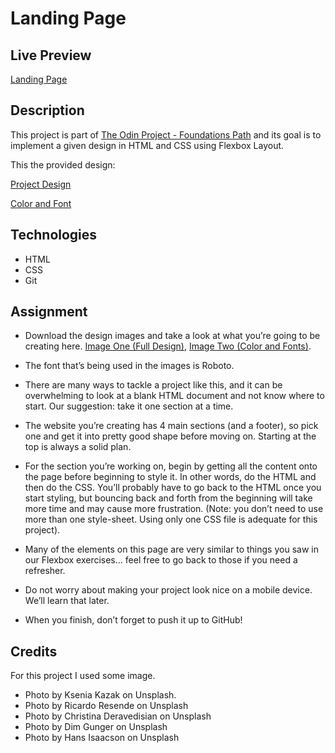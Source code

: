 # Landing Page

## Live Preview

[Landing Page](https://dak79.github.io/odin-landing/)

## Description

This project is part of
[The Odin Project - Foundations Path](https://www.theodinproject.com/lessons/foundations-landing-page)
and its goal is to implement a given design in HTML and CSS using Flexbox
Layout.

This the provided design:

[Project Design](https://cdn.statically.io/gh/TheOdinProject/curriculum/81a5d553f4073e593d23a6ab00d50eef8620796d/foundations/html_css/project/imgs/01.png)

[Color and Font](https://cdn.statically.io/gh/TheOdinProject/curriculum/81a5d553f4073e593d23a6ab00d50eef8620796d/foundations/html_css/project/imgs/02.png)

## Technologies

- HTML
- CSS
- Git

## Assignment

- Download the design images and take a look at what you’re going to be creating
  here.
  [Image One (Full Design)](https://cdn.statically.io/gh/TheOdinProject/curriculum/81a5d553f4073e593d23a6ab00d50eef8620796d/foundations/html_css/project/imgs/01.png),
  [Image Two (Color and Fonts)](https://cdn.statically.io/gh/TheOdinProject/curriculum/81a5d553f4073e593d23a6ab00d50eef8620796d/foundations/html_css/project/imgs/02.png).

- The font that’s being used in the images is Roboto.

- There are many ways to tackle a project like this, and it can be overwhelming
  to look at a blank HTML document and not know where to start. Our suggestion:
  take it one section at a time.

- The website you’re creating has 4 main sections (and a footer), so pick one
  and get it into pretty good shape before moving on. Starting at the top is
  always a solid plan.

- For the section you’re working on, begin by getting all the content onto the
  page before beginning to style it. In other words, do the HTML and then do the
  CSS. You’ll probably have to go back to the HTML once you start styling, but
  bouncing back and forth from the beginning will take more time and may cause
  more frustration. (Note: you don’t need to use more than one style-sheet.
  Using only one CSS file is adequate for this project).

- Many of the elements on this page are very similar to things you saw in our
  Flexbox exercises… feel free to go back to those if you need a refresher.

- Do not worry about making your project look nice on a mobile device. We’ll
  learn that later.

- When you finish, don’t forget to push it up to GitHub!

## Credits

For this project I used some image.

- Photo by Ksenia Kazak on Unsplash.
- Photo by Ricardo Resende on Unsplash
- Photo by Christina Deravedisian on Unsplash
- Photo by Dim Gunger on Unsplash
- Photo by Hans Isaacson on Unsplash
